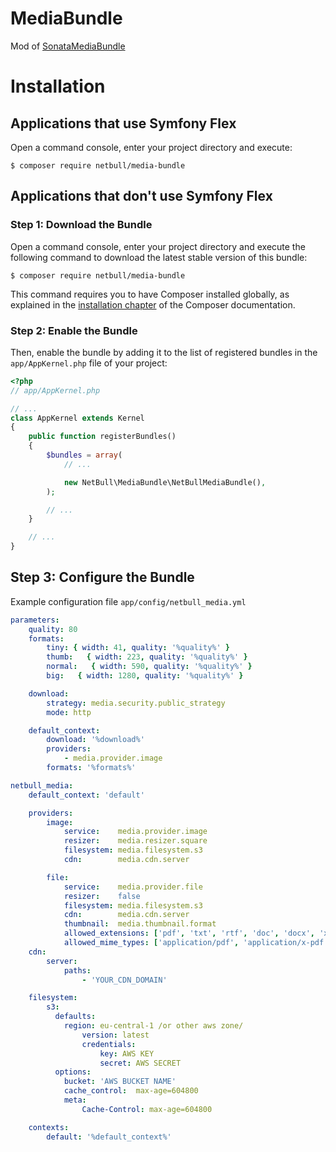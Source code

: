 MediaBundle
==========
Mod of [SonataMediaBundle](https://github.com/sonata-project/SonataMediaBundle)

Installation
============

Applications that use Symfony Flex
----------------------------------

Open a command console, enter your project directory and execute:

```console
$ composer require netbull/media-bundle
```

Applications that don't use Symfony Flex
----------------------------------------

### Step 1: Download the Bundle

Open a command console, enter your project directory and execute the
following command to download the latest stable version of this bundle:

```console
$ composer require netbull/media-bundle
```

This command requires you to have Composer installed globally, as explained
in the [installation chapter](https://getcomposer.org/doc/00-intro.md)
of the Composer documentation.

### Step 2: Enable the Bundle

Then, enable the bundle by adding it to the list of registered bundles
in the `app/AppKernel.php` file of your project:

```php
<?php
// app/AppKernel.php

// ...
class AppKernel extends Kernel
{
    public function registerBundles()
    {
        $bundles = array(
            // ...

            new NetBull\MediaBundle\NetBullMediaBundle(),
        );

        // ...
    }

    // ...
}
```

Step 3: Configure the Bundle
----------------------------
Example configuration file
`app/config/netbull_media.yml`
```yaml
parameters:
    quality: 80
    formats:
        tiny: { width: 41, quality: '%quality%' }
        thumb:   { width: 223, quality: '%quality%' }
        normal:   { width: 590, quality: '%quality%' }
        big:   { width: 1280, quality: '%quality%' }

    download:
        strategy: media.security.public_strategy
        mode: http

    default_context:
        download: '%download%'
        providers:
            - media.provider.image
        formats: '%formats%'

netbull_media:
    default_context: 'default'

    providers:
        image:
            service:    media.provider.image
            resizer:    media.resizer.square
            filesystem: media.filesystem.s3
            cdn:        media.cdn.server

        file:
            service:    media.provider.file
            resizer:    false
            filesystem: media.filesystem.s3
            cdn:        media.cdn.server
            thumbnail:  media.thumbnail.format
            allowed_extensions: ['pdf', 'txt', 'rtf', 'doc', 'docx', 'xls', 'xlsx', 'ppt', 'pttx', 'odt', 'odg', 'odp', 'ods', 'odc', 'odf', 'odb', 'csv', 'xml', 'html']
            allowed_mime_types: ['application/pdf', 'application/x-pdf', 'application/rtf', 'text/html', 'text/rtf', 'text/plain']
    cdn:
        server:
            paths:
                - 'YOUR_CDN_DOMAIN'

    filesystem:
        s3:
          defaults: 
            region: eu-central-1 /or other aws zone/
                version: latest
                credentials:
                    key: AWS KEY
                    secret: AWS SECRET
          options:
            bucket: 'AWS BUCKET NAME'
            cache_control:  max-age=604800
            meta:
                Cache-Control: max-age=604800

    contexts:
        default: '%default_context%'
```
